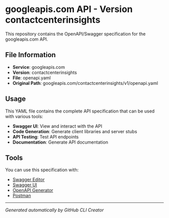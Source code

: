 # googleapis.com API - Version contactcenterinsights

This repository contains the OpenAPI/Swagger specification for the googleapis.com API.

## File Information

- **Service**: googleapis.com
- **Version**: contactcenterinsights
- **File**: openapi.yaml
- **Original Path**: googleapis.com/contactcenterinsights/v1/openapi.yaml

## Usage

This YAML file contains the complete API specification that can be used with various tools:

- **Swagger UI**: View and interact with the API
- **Code Generation**: Generate client libraries and server stubs
- **API Testing**: Test API endpoints
- **Documentation**: Generate API documentation

## Tools

You can use this specification with:

- [Swagger Editor](https://editor.swagger.io/)
- [Swagger UI](https://swagger.io/tools/swagger-ui/)
- [OpenAPI Generator](https://openapi-generator.tech/)
- [Postman](https://www.postman.com/)

---

*Generated automatically by GitHub CLI Creator*
